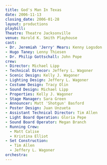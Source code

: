 ```yaml
---
title: God's Man In Texas
date: 2006-11-13
closing_date: 2006-01-28
layout: productions
playbill:
Theatre: Theatre Jacksonville
venue: Harold K. Smith Playhouse
cast:
- Dr. Jeremiah 'Jerry' Mears: Kenny Logsdon
- Hugo Taney: Lenny Thiesen
- Dr. Philip Gottschall: John Pope
crew:
- Director: Michael Lipp
- Technical Direcor: Jeffery L. Wagoner
- Scenic Design: Kelly J. Wagoner
- Lighting Design: Jeffery L. Wagoner
- Costume Design: Tracy Olin
- Sound Design: Michael Lipp
- Properties: Kelly J. Wagoner
- Stage Manager: Sara Green
- Announcer: Matt 'Shotgun' Basford
- Poster Design: Juan Unzueta
- Assistant Technical Director: Tim Allen
- Light Board Operation: Gloria Pepe
- Sound Board Operator: Megan Branch
- Running Crew:
  - Matt Calise
  - Kristina Elliot
- Set Construction:
  - Tim Allen
  - Jeffery L. Wagoner
orchestra:
---
```

